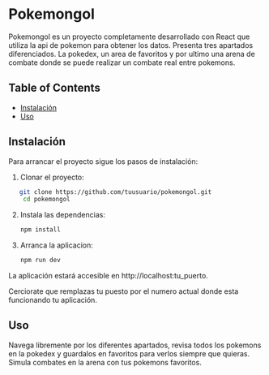 # Pokemongol

Pokemongol es un proyecto completamente desarrollado con React que utiliza la api de pokemon para obtener los datos. Presenta tres apartados diferenciados. La pokedex, un area de favoritos  y por ultimo una arena de combate donde se puede realizar un combate real entre pokemons.


## Table of Contents
- [Instalación](#nstalacion)
- [Uso](#uso)


## Instalación

Para arrancar el proyecto sigue los pasos de instalación:


1. Clonar el proyecto:

```bash
   git clone https://github.com/tuusuario/pokemongol.git
    cd pokemongol
```

2. Instala las dependencias:

     ```bash
     npm install
    ```


3. Arranca la aplicacion: 

    ```bash
    npm run dev
    ```
La aplicación estará accesible en http://localhost:tu_puerto.

Cerciorate que remplazas tu puesto por el numero actual donde esta funcionando tu aplicación.

## Uso

Navega libremente por los diferentes apartados, revisa todos los pokemons en la pokedex y guardalos en favoritos para verlos siempre que quieras. Simula combates en la arena con tus pokemons favoritos.


